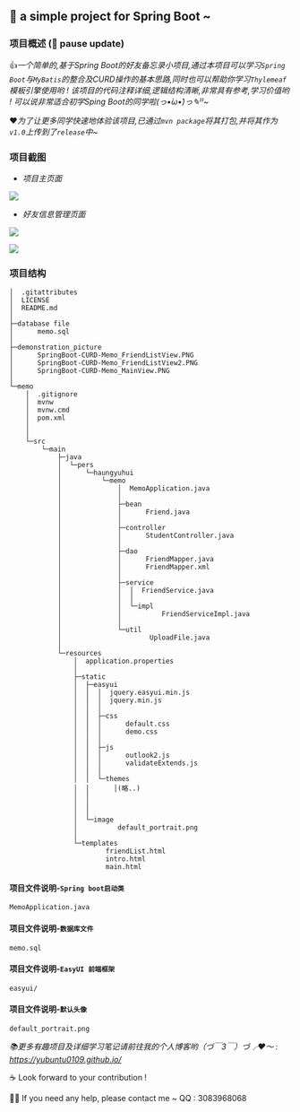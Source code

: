 ## :memo: a simple project for Spring Boot ~

### 项目概述  (:speech_balloon: pause update)
:+1:*一个简单的,基于Spring Boot的好友备忘录小项目,通过本项目可以学习`Spring Boot`与`MyBatis`的整合及CURD操作的基本思路,同时也可以帮助你学习`Thylemeaf`模板引擎使用哟 ! 该项目的代码注释详细,逻辑结构清晰,非常具有参考,学习价值哟 ! 可以说非常适合初学Sping Boot的同学啦(っ•̀ω•́)っ✎⁾⁾~*

:heart:*为了让更多同学快速地体验该项目,已通过`mvn package`将其打包,并将其作为`v1.0`上传到了`release`中~*


### 项目截图
- *项目主页面*

![](https://raw.githubusercontent.com/YUbuntu0109/SpringBoot-CURD-Memo/master/demonstration_picture/SpringBoot-CURD-Memo_MainView.PNG)

- *好友信息管理页面*

![](https://raw.githubusercontent.com/YUbuntu0109/SpringBoot-CURD-Memo/master/demonstration_picture/SpringBoot-CURD-Memo_FriendListView.PNG)

![](https://raw.githubusercontent.com/YUbuntu0109/SpringBoot-CURD-Memo/master/demonstration_picture/SpringBoot-CURD-Memo_FriendListView2.PNG)


### 项目结构
```
│  .gitattributes
│  LICENSE
│  README.md
│
├─database file
│      memo.sql
│
├─demonstration_picture
│      SpringBoot-CURD-Memo_FriendListView.PNG
│      SpringBoot-CURD-Memo_FriendListView2.PNG
│      SpringBoot-CURD-Memo_MainView.PNG
│
└─memo
    │  .gitignore
    │  mvnw
    │  mvnw.cmd
    │  pom.xml
    │
    │
    └─src
        └─main
            ├─java
            │  └─pers
            │      └─haungyuhui
            │          └─memo
            │              │  MemoApplication.java
            │              │
            │              ├─bean
            │              │      Friend.java
            │              │
            │              ├─controller
            │              │      StudentController.java
            │              │
            │              ├─dao
            │              │      FriendMapper.java
            │              │      FriendMapper.xml
            │              │
            │              ├─service
            │              │  │  FriendService.java
            │              │  │
            │              │  └─impl
            │              │          FriendServiceImpl.java
            │              │
            │              └─util
            │                      UploadFile.java
            │
            └─resources
                │  application.properties
                │
                ├─static
                │  ├─easyui
                │  │  │  jquery.easyui.min.js
                │  │  │  jquery.min.js
                │  │  │
                │  │  ├─css
                │  │  │      default.css
                │  │  │      demo.css
                │  │  │
                │  │  ├─js
                │  │  │      outlook2.js
                │  │  │      validateExtends.js
                │  │  │
                │  │  └─themes
                │  │      │(略..)
                │  │        
                │  │      
                │  │      
                │  └─image
                │          default_portrait.png
                │
                └─templates
                        friendList.html
                        intro.html
                        main.html
```

#### 项目文件说明-`Spring boot启动类`
```
MemoApplication.java
```

#### 项目文件说明-`数据库文件`
```
memo.sql
```

#### 项目文件说明-`EasyUI 前端框架`
```
easyui/
```

#### 项目文件说明-`默认头像`
```
default_portrait.png
```



*:books:更多有趣项目及详细学习笔记请前往我的个人博客哟（づ￣3￣）づ╭❤～ : https://yubuntu0109.github.io/* 
 
:coffee: Look forward to your contribution !

:man_student: If you need any help, please contact me ~ QQ : 3083968068
